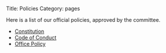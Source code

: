 Title: Policies
Category: pages

Here is a list of our official policies, approved by the committee.

+ [Constitution]({filename}/pages/constitution.md)
+ [Code of Conduct]({filename}/pages/code-of-conduct.md)
+ [Office Policy]({filename}/pages/office-policy.md)
